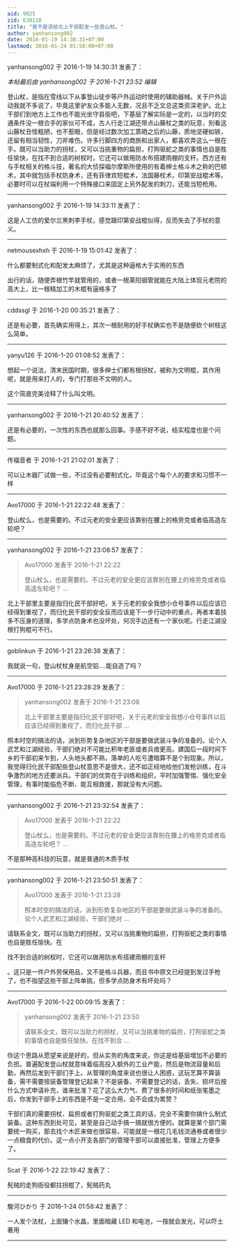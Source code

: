 ```yaml
---
aid: 9025
zid: 630118
title: "是不是该给北上干部配发一些登山杖。"
author: yanhansong002
date: 2016-01-19 14:30:31+07:00
lastmod: 2016-01-24 01:58:00+07:00
---
```


yanhansong002 于 2016-1-19 14:30:31 发表了：

_本帖最后由 yanhansong002 于 2016-1-21 23:52 编辑_

登山杖，是指在雪线以下从事登山徒步等户外运动时使用的辅助器械。关于户外运动我就不多说了，毕竟这里驴友众多能人无数，况且不乏文总这类资深老驴。北上干部们到地方上工作也不能光坐守县衙吧，下基层了解实际是一定的，以当时的交通条件没一根合手的家伙可不成，古人行走江湖还带点山藤杖之类的玩意，别看这山藤杖丑怪粗陋，也不惹眼，但是经过数次加工蒸晒之后的山藤，质地坚硬如铁，还留有相当韧性，刀斧难伤。许多行脚四方的商旅和出家人，都喜欢弄这么一根在手。既可以当助力的拐杖，又可以当挑重物的扁担，打狗驱蛇之类的事情也自是胜任愉快，在找不到合适的树杈时，它还可以做用防水布搭建雨棚的支杆。西方还有与手杖相关的格斗技，著名的大侦探福尔摩斯所使用的有着绅士格斗术之称的巴顿术，其中就包括手杖防身术，还有菲律宾短棍术，法国藤杖术，印第安战棍术等。必要时可以在杖端利用一个特殊接口来固定上另外配发的刺刀，还能当短枪用。

---

yanhansong002 于 2016-1-19 14:33:11 发表了：

这是人工仿的爱尔兰黑刺李手杖，感觉跟印第安战棍似得，反而失去了手杖的意义。

---

netmousexhxh 于 2016-1-19 15:01:42 发表了：

什么都要制式化和配发太麻烦了，尤其是这种逼格大于实用的东西

出行的话，随便弄根竹竿就管用的，或者一根莱阳钢管就能在大陆上体现元老院的高大上，比一根精加工的木棍有逼格多了

---

cddssgl 于 2016-1-20 00:35:21 发表了：

还是有必要，首先确实用得上，其次一根耐用的好手杖确实也不是随便砍个树枝这么简单。

---

yanyu126 于 2016-1-20 01:08:52 发表了：

想起一个说法，清末民国时期，很多绅士们都有根拐杖，被称为文明棍，其作用呢，就是用来打人的，专门打那些不文明的人。

这个简直完美诠释了什么叫文明。

---

yanhansong002 于 2016-1-21 20:40:52 发表了：

还是有必要的，一次性的东西也就那么回事。手感不好不说，结实程度也是个问题。

---

传福音者 于 2016-1-21 21:02:01 发表了：

可以让木器厂试做一些，不过没有必要制式化，毕竟这个每个人的要求和习惯不一样

---

Avo17000 于 2016-1-21 22:22:48 发表了：

登山杖么，也是需要的。不过元老的安全更应该靠别在腰上的格劳克或者临高造左轮吧？

---

yanhansong002 于 2016-1-21 23:08:57 发表了：

> Avo17000 发表于 2016-1-21 22:22
>
> 登山杖么，也是需要的。不过元老的安全更应该靠别在腰上的格劳克或者临高造左轮吧？ ...

北上干部里主要是指归化民干部好吧，关于元老的安全我想小仓号事件以后应该已经得到重视了，而归化民干部的安全反而应该是下一步行动中的重点，再者本着技多不压身的道理，多学点防身术也没坏处，何况手边还有一个家伙呢。行走江湖没根打狗棍可不行。

---

goblinkun 于 2016-1-21 23:26:38 发表了：

我就说一句，登山杖杖身是航空铝....能自造了吗？

---

Avo17000 于 2016-1-21 23:28:29 发表了：

> yanhansong002 发表于 2016-1-21 23:08
>
> 北上干部里主要是指归化民干部好吧，关于元老的安全我想小仓号事件以后应该已经得到重视了，而归化民干部 ...

照本时空的搞法的话，派到形势复杂地区的干部是要做武装斗争的准备的。论个人武艺和江湖经验，干部们绝对不可能比积年老匪或者兵痞更高。建国后一段时间下乡的干部初来乍到，人头地头都不熟，落单的人吃亏遭暗算不是个别现象。所以，我觉得归化民干部配些登山杖意思不是很大，还不如正经地给他们发枪训练，在斗争激烈的地方还要派兵。干部们的优势在于训练和组织，平时加强警惕、强化安全管理，有事时能临危不断、能互相救援，那就没有大问题。

---

yanhansong002 于 2016-1-21 23:32:54 发表了：

> Avo17000 发表于 2016-1-21 22:22
>
> 登山杖么，也是需要的。不过元老的安全更应该靠别在腰上的格劳克或者临高造左轮吧？ ...

不是那种高科技的玩意，就是普通的木质手杖

---

yanhansong002 于 2016-1-21 23:50:51 发表了：

> Avo17000 发表于 2016-1-21 23:28
>
> 照本时空的搞法的话，派到形势复杂地区的干部是要做武装斗争的准备的。论个人武艺和江湖经验，干部们绝对 ...

请联系全文，既可以当助力的拐杖，又可以当挑重物的扁担，打狗驱蛇之类的事情也自是胜任愉快。在

找不到合适的树杈时，它还可以做用防水布搭建雨棚的支杆

。这只是一件户外劳保用品，又不是格斗兵器，而且书中原文已经提到发过手枪了，也不指望这些干部上阵单挑，但多学点防身术有坏处吗？

---

Avo17000 于 2016-1-22 00:09:15 发表了：

> yanhansong002 发表于 2016-1-21 23:50
>
> 请联系全文，既可以当助力的拐杖，又可以当挑重物的扁担，打狗驱蛇之类的事情也自是胜任愉快。在找不到合 ...

你这个思路从愿望来说是好的，但从实务的角度来说，你这是给基层增加不必要的负担。普遍配发登山杖就意味着临高投入额外的工业产能，然后是物流容量和后勤，再然后发到干部们手上。从管理的角度来说也很让人困惑，这玩艺算不算装备，需不需要按装备管理登记起来？不是装备、不需要登记的话，丢失、损坏后按什么方式申请补充，谁来批准？花了这么大力气、费了很多的时间和纸张笔墨之后，你发到干部手上的东西是不是一定合用，会不会成为累赘？

干部们真的需要拐杖、扁担或者打狗驱蛇之类工具的话，完全不需要你搞什么制式装备。这种东西到处可见，甚至是自己动手搞一搞就很方便的。就算是某个部门需要统一购买，那去找个木匠来做也很容易，可能就是一根花几毛钱流通券或者很少一点粮食的代价。这一点小开支各部门的管理干部可以直接批准，管理上方便多了。

---

Scat 于 2016-1-22 22:19:42 发表了：

髡贼的走狗衙役都拄拐棍了，髡贼药丸

---

駿河ひかり 于 2016-1-24 01:58:42 发表了：

一人发个法杖，上面镶个水晶，里面暗藏 LED 和电池，一按就会发光，可以吓土著用

---
